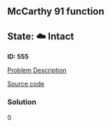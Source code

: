 ## McCarthy 91 function

## State: :cloud: **Intact**

**ID: 555**

[Problem Description](https://projecteuler.net/problem=555)

[Source code](main.cpp)

### Solution
0